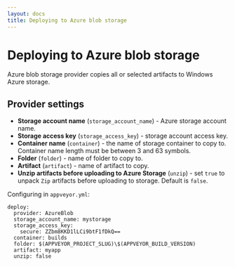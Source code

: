 ```yaml
---
layout: docs
title: Deploying to Azure blob storage
---
```


# Deploying to Azure blob storage

Azure blob storage provider copies all or selected artifacts to Windows Azure storage.

## Provider settings

* **Storage account name** (`storage_account_name`) - Azure storage account name.
* **Storage access key** (`storage_access_key`) - storage account access key.
* **Container name** (`container`) - the name of storage container to copy to. Container name length must be between 3 and 63 symbols.
* **Folder** (`folder`) - name of folder to copy to.
* **Artifact** (`artifact`) - name of artifact to copy.
* **Unzip artifacts before uploading to Azure Storage** (`unzip`) - set `true` to unpack `Zip` artifacts before uploading to storage. Default is `false`.

Configuring in `appveyor.yml`:

    deploy:
      provider: AzureBlob
      storage_account_name: mystorage
      storage_access_key:
        secure: ZZbm8KKD1lLCi9btF1fDkQ==
      container: builds
      folder: $(APPVEYOR_PROJECT_SLUG)\$(APPVEYOR_BUILD_VERSION)
      artifact: myapp
      unzip: false
